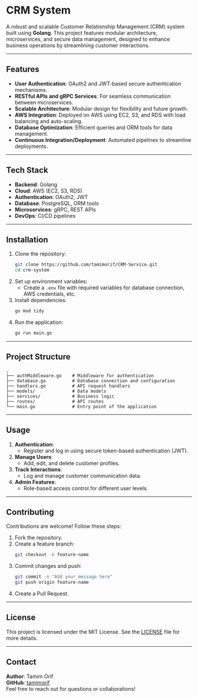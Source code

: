 
# **CRM System**

A robust and scalable Customer Relationship Management (CRM) system built using **Golang**. This project features modular architecture, microservices, and secure data management, designed to enhance business operations by streamlining customer interactions.

---

## **Features**
- **User Authentication**: OAuth2 and JWT-based secure authentication mechanisms.
- **RESTful APIs and gRPC Services**: For seamless communication between microservices.
- **Scalable Architecture**: Modular design for flexibility and future growth.
- **AWS Integration**: Deployed on AWS using EC2, S3, and RDS with load balancing and auto-scaling.
- **Database Optimization**: Efficient queries and ORM tools for data management.
- **Continuous Integration/Deployment**: Automated pipelines to streamline deployments.

---

## **Tech Stack**
- **Backend**: Golang  
- **Cloud**: AWS (EC2, S3, RDS)  
- **Authentication**: OAuth2, JWT  
- **Database**: PostgreSQL, ORM tools  
- **Microservices**: gRPC, REST APIs  
- **DevOps**: CI/CD pipelines  

---

## **Installation**
1. Clone the repository:
   ```bash
   git clone https://github.com/tamimorif/CRM-Service.git
   cd crm-system
   ```
2. Set up environment variables:
   - Create a `.env` file with required variables for database connection, AWS credentials, etc.
3. Install dependencies:
   ```bash
   go mod tidy
   ```
4. Run the application:
   ```bash
   go run main.go
   ```

---

## **Project Structure**
```plaintext
.
├── authMiddleware.go    # Middleware for authentication
├── database.go          # Database connection and configuration
├── handlers.go          # API request handlers
├── models/              # Data models
├── services/            # Business logic
├── routes/              # API routes
└── main.go              # Entry point of the application
```

---

## **Usage**
1. **Authentication**:
   - Register and log in using secure token-based authentication (JWT).
2. **Manage Users**:
   - Add, edit, and delete customer profiles.
3. **Track Interactions**:
   - Log and manage customer communication data.
4. **Admin Features**:
   - Role-based access control for different user levels.

---

## **Contributing**
Contributions are welcome! Follow these steps:
1. Fork the repository.
2. Create a feature branch:
   ```bash
   git checkout -b feature-name
   ```
3. Commit changes and push:
   ```bash
   git commit -m "Add your message here"
   git push origin feature-name
   ```
4. Create a Pull Request.

---

## **License**
This project is licensed under the MIT License. See the [LICENSE](LICENSE) file for more details.

---

## **Contact**
**Author**: Tamim Orif  
**GitHub**: [tamimorif](https://github.com/tamimorif)  
Feel free to reach out for questions or collaborations!
